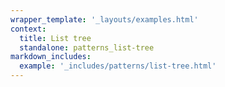 ```yaml
---
wrapper_template: '_layouts/examples.html'
context:
  title: List tree
  standalone: patterns_list-tree
markdown_includes:
  example: '_includes/patterns/list-tree.html'
---
```

